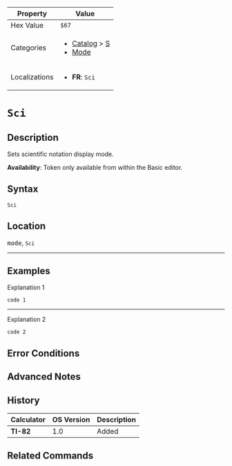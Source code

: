 | Property      | Value |
|---------------|-------|
| Hex Value     | `$67`|
| Categories    | <ul><li>[Catalog](<../categories/Catalog.md>) > [S](<../categories/Catalog.md#S>)</li><li>[Mode](<../categories/Mode.md>)</li></ul> |
| Localizations | <ul><li><b>FR</b>: `Sci`</li></ul> |

# `Sci`

## Description
Sets scientific notation display mode.


<b>Availability</b>: Token only available from within the Basic editor.

## Syntax
`Sci`

## Location
<kbd>mode</kbd>, `Sci`
<hr>

## Examples

Explanation 1
```ti-basic
code 1
```
---
Explanation 2
```ti-basic
code 2
```

## Error Conditions


## Advanced Notes


## History
| Calculator | OS Version | Description |
|------------|------------|-------------|
| <b>TI-82</b> | 1.0 | Added

## Related Commands

    